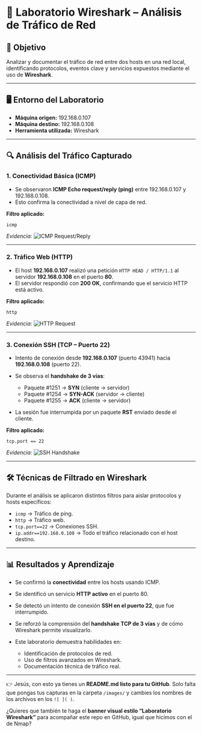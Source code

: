 # 🧪 Laboratorio Wireshark – Análisis de Tráfico de Red

## 🎯 Objetivo

Analizar y documentar el tráfico de red entre dos hosts en una red local, identificando protocolos, eventos clave y servicios expuestos mediante el uso de **Wireshark**.

---

## 🖥️ Entorno del Laboratorio

* **Máquina origen:** 192.168.0.107
* **Máquina destino:** 192.168.0.108
* **Herramienta utilizada:** Wireshark

---

## 🔍 Análisis del Tráfico Capturado

### 1. Conectividad Básica (ICMP)

* Se observaron **ICMP Echo request/reply (ping)** entre 192.168.0.107 y 192.168.0.108.
* Esto confirma la conectividad a nivel de capa de red.

**Filtro aplicado:**

```wireshark
icmp
```

*Evidencia:*
![ICMP Request/Reply](images/filtroicmp.png)

---

### 2. Tráfico Web (HTTP)

* El host **192.168.0.107** realizó una petición `HTTP HEAD / HTTP/1.1` al servidor **192.168.0.108** en el puerto **80**.
* El servidor respondió con **200 OK**, confirmando que el servicio HTTP está activo.

**Filtro aplicado:**

```wireshark
http
```

*Evidencia:*
![HTTP Request](images/http.png)

---

### 3. Conexión SSH (TCP – Puerto 22)

* Intento de conexión desde **192.168.0.107** (puerto 43941) hacia **192.168.0.108** (puerto 22).
* Se observa el **handshake de 3 vías**:

  * Paquete #1251 → **SYN** (cliente → servidor)
  * Paquete #1254 → **SYN-ACK** (servidor → cliente)
  * Paquete #1255 → **ACK** (cliente → servidor)
* La sesión fue interrumpida por un paquete **RST** enviado desde el cliente.

**Filtro aplicado:**

```wireshark
tcp.port == 22
```

*Evidencia:*
![SSH Handshake](images/ssh.png)

---

## 🛠️ Técnicas de Filtrado en Wireshark

Durante el análisis se aplicaron distintos filtros para aislar protocolos y hosts específicos:

* `icmp` → Tráfico de ping.
* `http` → Tráfico web.
* `tcp.port==22` → Conexiones SSH.
* `ip.addr==192.168.0.108` → Todo el tráfico relacionado con el host destino.

---

## 📊 Resultados y Aprendizaje

* Se confirmó la **conectividad** entre los hosts usando ICMP.
* Se identificó un servicio **HTTP activo** en el puerto 80.
* Se detectó un intento de conexión **SSH en el puerto 22**, que fue interrumpido.
* Se reforzó la comprensión del **handshake TCP de 3 vías** y de cómo Wireshark permite visualizarlo.
* Este laboratorio demuestra habilidades en:

  * Identificación de protocolos de red.
  * Uso de filtros avanzados en Wireshark.
  * Documentación técnica de tráfico real.

---

👉 Jesús, con esto ya tienes un **README.md listo para tu GitHub**.
Solo falta que pongas tus capturas en la carpeta `/images/` y cambies los nombres de los archivos en los `![ ]( )`.

¿Quieres que también te haga el **banner visual estilo “Laboratorio Wireshark”** para acompañar este repo en GitHub, igual que hicimos con el de Nmap?
